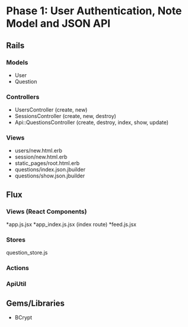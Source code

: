 # Phase 1: User Authentication, Note Model and JSON API

## Rails
### Models
* User
* Question

### Controllers
* UsersController (create, new)
* SessionsController (create, new, destroy)
* Api::QuestionsController (create, destroy, index, show, update)

### Views
* users/new.html.erb
* session/new.html.erb
* static_pages/root.html.erb 
* questions/index.json.jbuilder
* questions/show.json.jbuilder

## Flux
### Views (React Components)
*app.js.jsx 
*app_index.js.jsx (index route) 
*feed.js.jsx


### Stores
question_store.js

### Actions


### ApiUtil

## Gems/Libraries
* BCrypt